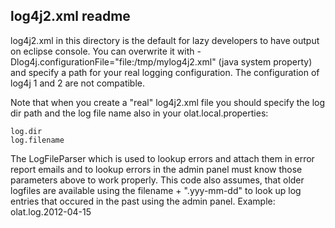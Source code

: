 ## log4j2.xml readme

log4j2.xml in this directory is the default for lazy developers to have output on eclipse console.
You can overwrite it with -Dlog4j.configurationFile="file:/tmp/mylog4j2.xml" (java system property) and
specify a path for your real logging configuration. The configuration of log4j 1 and 2 are not compatible.

Note that when you create a "real" log4j2.xml file you should specify the log dir path and the log 
file name also in your olat.local.properties:

```
log.dir
log.filename
```

The LogFileParser which is used to lookup errors and attach them in error report emails
and to lookup errors in the admin panel must know those parameters above to work properly. This code
also assumes, that older logfiles are available using the filename + ".yyy-mm-dd" to look up log 
entries that occured in the past using the admin panel. Example: olat.log.2012-04-15